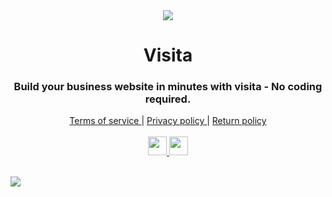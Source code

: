 <div align="center" >


  <img  src="https://i.postimg.cc/k43t3k2k/compandvisitalogo.png">

<h1 >
 Visita
</h1>

<h3 >
 Build your business website in minutes with visita - No coding required.
</h3>



<a href="https://visitasmart.com/terms" align="center">
 Terms of service
<a>
|
<a href="https://visitasmart.com/privacy" align="center">
 Privacy policy
<a>
|
<a  href="https://visitasmart.com/return-policy" align="center">
 Return policy
<a>

<br />
<div >‎ </div>

<a    href="https://www.buymeacoffee.com/visitasmart" align="center">
 <img height="30"  src="https://www.pngmart.com/files/7/Donate-PNG-Picture.png">
<a>

<a  href="https://twitter.com/TeamVisita" align="center">
 <img height="30" border-radius="50px"  src="https://www.learninglight.com/wp-content/uploads/2017/06/Twitter-follow-button.png">
<a>
</div>

<div >‎ </div>

<img  src="https://i.postimg.cc/7L4BHQJT/Screenshot-2023-01-26-at-4-10-01-PM.png" ></img>


